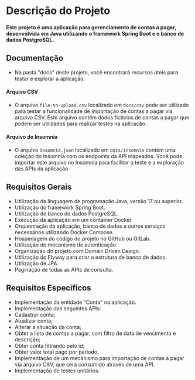 # Descrição do Projeto
#### Este projeto é uma aplicação para gerenciamento de contas a pagar, desenvolvida em Java utilizando o framework Spring Boot e o banco de dados PostgreSQL.

## Documentação
- Na pasta "docs" deste projeto, você encontrará recursos úteis para testar e explorar a aplicação:
#### Arquivo CSV
- O arquivo `file-to-upload.csv` localizado em `docs/csv` pode ser utilizado para testar a funcionalidade de importação de contas a pagar via arquivo CSV. Este arquivo contém dados fictícios de contas a pagar que podem ser utilizados para realizar testes na aplicação.
#### Arquivo do Insomnia
- O arquivo `insomnia.json` localizado em `docs/insomnia` contém uma coleção do Insomnia com os endpoints da API mapeados. Você pode importar este arquivo no Insomnia para facilitar o teste e a exploração das APIs da aplicação.

## Requisitos Gerais
- Utilização da linguagem de programação Java, versão 17 ou superior.
- Utilização do framework Spring Boot.
- Utilização do banco de dados PostgreSQL.
- Execução da aplicação em um container Docker.
- Orquestração da aplicação, banco de dados e outros serviços necessários utilizando Docker Compose.
- Hospedagem do código do projeto no GitHub ou GitLab.
- Utilização de mecanismo de autenticação.
- Organização do projeto com Domain Driven Design.
- Utilização do Flyway para criar a estrutura de banco de dados.
- Utilização de JPA.
- Paginação de todas as APIs de consulta.

## Requisitos Específicos
- Implementação da entidade "Conta" na aplicação.
- Implementação das seguintes APIs:
- Cadastrar conta;
- Atualizar conta;
- Alterar a situação da conta;
- Obter a lista de contas a pagar, com filtro de data de vencimento e descrição;
- Obter conta filtrando pelo id;
- Obter valor total pago por período.
- Implementação de um mecanismo para importação de contas a pagar via arquivo CSV, que será consumido através de uma API.
- Implementação de testes unitários.
